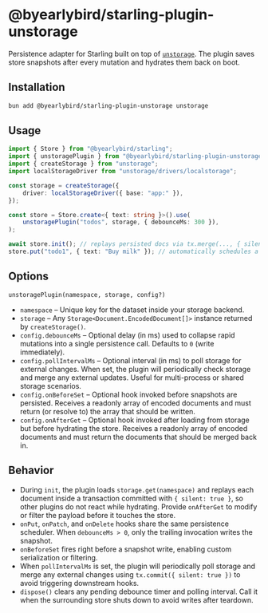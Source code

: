 # @byearlybird/starling-plugin-unstorage

Persistence adapter for Starling built on top of [`unstorage`](https://github.com/unjs/unstorage). The plugin saves store snapshots after every mutation and hydrates them back on boot.

## Installation

```bash
bun add @byearlybird/starling-plugin-unstorage unstorage
```

## Usage

```typescript
import { Store } from "@byearlybird/starling";
import { unstoragePlugin } from "@byearlybird/starling-plugin-unstorage";
import { createStorage } from "unstorage";
import localStorageDriver from "unstorage/drivers/localstorage";

const storage = createStorage({
	driver: localStorageDriver({ base: "app:" }),
});

const store = Store.create<{ text: string }>().use(
	unstoragePlugin("todos", storage, { debounceMs: 300 }),
);

await store.init(); // replays persisted docs via tx.merge(..., { silent: true })
store.put("todo1", { text: "Buy milk" }); // automatically schedules a snapshot write
```

## Options

`unstoragePlugin(namespace, storage, config?)`

- `namespace` – Unique key for the dataset inside your storage backend.
- `storage` – Any `Storage<Document.EncodedDocument[]>` instance returned by `createStorage()`.
- `config.debounceMs` – Optional delay (in ms) used to collapse rapid mutations into a single persistence call. Defaults to `0` (write immediately).
- `config.pollIntervalMs` – Optional interval (in ms) to poll storage for external changes. When set, the plugin will periodically check storage and merge any external updates. Useful for multi-process or shared storage scenarios.
- `config.onBeforeSet` – Optional hook invoked before snapshots are persisted. Receives a readonly array of encoded documents and must return (or resolve to) the array that should be written.
- `config.onAfterGet` – Optional hook invoked after loading from storage but before hydrating the store. Receives a readonly array of encoded documents and must return the documents that should be merged back in.

## Behavior

- During `init`, the plugin loads `storage.get(namespace)` and replays each document inside a transaction committed with `{ silent: true }`, so other plugins do not react while hydrating. Provide `onAfterGet` to modify or filter the payload before it touches the store.
- `onPut`, `onPatch`, and `onDelete` hooks share the same persistence scheduler. When `debounceMs > 0`, only the trailing invocation writes the snapshot.
- `onBeforeSet` fires right before a snapshot write, enabling custom serialization or filtering.
- When `pollIntervalMs` is set, the plugin will periodically poll storage and merge any external changes using `tx.commit({ silent: true })` to avoid triggering downstream hooks.
- `dispose()` clears any pending debounce timer and polling interval. Call it when the surrounding store shuts down to avoid writes after teardown.
